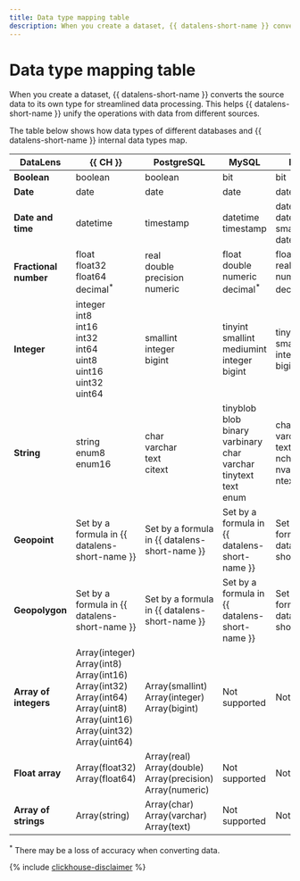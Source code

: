 ```yaml
---
title: Data type mapping table
description: When you create a dataset, {{ datalens-short-name }} converts the source data to its own type for streamlined data processing. This helps {{ datalens-short-name }} unify the operations with data from different sources.
---
```


# Data type mapping table

When you create a dataset, {{ datalens-short-name }} converts the source data to its own type for streamlined data processing.
This helps {{ datalens-short-name }} unify the operations with data from different sources.

The table below shows how data types of different databases and {{ datalens-short-name }} internal data types map.

DataLens | {{ CH }} | PostgreSQL | MySQL | MS SQL |
----- | ----- | ----- | ----- | ----- |
**Boolean** | boolean | boolean | bit | bit |
**Date** | date | date | date | date |
**Date and time** | datetime | timestamp | datetime<br/>timestamp | datetime<br/>datetime2<br/>smalldatetime<br/>datetimeoffset |
**Fractional number** | float<br/>float32<br/>float64<br/>decimal<sup>*</sup> | real<br/>double precision<br/>numeric | float<br/>double<br/>numeric<br/>decimal<sup>*</sup> | float<br/>real<br/>numeric<br/>decimal<sup>*</sup> |
**Integer** | integer<br/>int8<br/>int16<br/>int32<br/>int64<br/>uint8<br/>uint16<br/>uint32<br/>uint64 | smallint<br/>integer<br/>bigint | tinyint<br/>smallint<br/>mediumint<br/>integer<br/>bigint | tinyint<br/>smallint<br/>integer<br/>bigint |
**String** | string<br/>enum8<br/>enum16 | char<br/>varchar<br/>text<br/>citext<br/> | tinyblob<br/>blob<br/>binary<br/>varbinary<br/>char<br/>varchar<br/>tinytext<br/>text<br/>enum | char<br/>varchar</br>text<br/>nchar<br/>nvarchar<br/>ntext<br/> |
**Geopoint** | Set by a formula in {{ datalens-short-name }} | Set by a formula in {{ datalens-short-name }} | Set by a formula in {{ datalens-short-name }} | Set by a formula in {{ datalens-short-name }} |
**Geopolygon** | Set by a formula in {{ datalens-short-name }} | Set by a formula in {{ datalens-short-name }} | Set by a formula in {{ datalens-short-name }} | Set by a formula in {{ datalens-short-name }} |
**Array of integers** | Array(integer)<br/> Array(int8)<br/>Array(int16)<br/>Array(int32)<br/>Array(int64)<br/>Array(uint8)<br/>Array(uint16)<br/>Array(uint32)<br/>Array(uint64) | Array(smallint)<br/>Array(integer)<br/>Array(bigint) | Not supported | Not supported |
**Float array** | Array(float32)<br/>Array(float64) | Array(real)<br/>Array(double)<br/>Array(precision)<br/>Array(numeric)| Not supported | Not supported |
**Array of strings** | Array(string) | Array(char)<br/>Array(varchar)<br/>Array(text) | Not supported | Not supported |

<sup>*</sup> There may be a loss of accuracy when converting data.

{% include [clickhouse-disclaimer](../../_includes/clickhouse-disclaimer.md) %}
